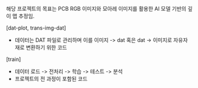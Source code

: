 해당 프로젝트의 목표는 PCB RGB 이미지와 모아레 이미지를 활용한 AI 모델 기반의 깊이 맵 추정임.

[dat-plot, trans-img-dat]

- 데이터는 DAT 파일로 관리하며 이를 이미지 -> dat 혹은 dat -> 이미지로 자유자재로 변환하기 위한 코드

[train]

- 데이터 로드 -> 전처리 -> 학습 -> 테스트 -> 분석
- 프로젝트의 전 과정이 포함된 코드
